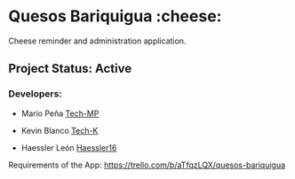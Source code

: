 <h1>Quesos Bariquigua :cheese:</h1>
Cheese reminder and administration application.

<h2>Project Status: Active</h2>

<h3>Developers:</h3>

 * Mario Peña <a href="https://github.com/Tech-MP">Tech-MP</a>
 
 * Kevin Blanco <a href="https://github.com/Tech-K">Tech-K</a>
 
 * Haessler León <a href="https://github.com/Haessler16">Haessler16</a>

Requirements of the App: https://trello.com/b/aTfqzLQX/quesos-bariquigua
